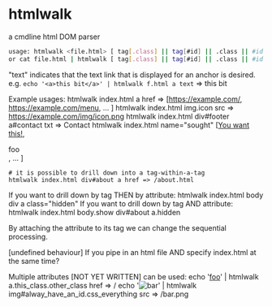 # htmlwalk
a cmdline html DOM parser

```bash
usage: htmlwalk <file.html> [ tag[.class] || tag[#id] || .class || #id ] [ attr=["value"] || text ]  
or cat file.html | htmlwalk [ tag[.class] || tag[#id] || .class || #id ] [ attr=["value"] || text ]  
```

"text" indicates that the text link that is displayed for an anchor is desired. 
e.g. `echo '<a>this bit</a>' | htmlwalk f.html a text` => this bit

Example usages:
    htmlwalk index.html a href => [https://example.com/, https://example.com/menu, ... ]
    htmlwalk index.html img.icon src => https://example.com/img/icon.png
    htmlwalk index.html div#footer a#contact txt => Contact
    htmlwalk index.html name="sought"  [<a name="sought" href="/sought_link/">You want this!</a>, <div name="sought">foo</div>, ... ]

    # it is possible to drill down into a tag-within-a-tag
    htmlwalk index.html div#about a href => /about.html 

If you want to drill down by tag THEN by attribute:  htmlwalk index.html body div a class="hidden"
If you want to drill down by tag AND attribute:  htmlwalk index.html body.show div#about a.hidden

By attaching the attribute to its tag we can change the sequential processing.

[undefined behaviour]
If you pipe in an html file AND specify index.html at the same time?

Multiple attributes [NOT YET WRITTEN] can be used: 
	echo '<a class="other_class this_class" href="/">foo</a>' | htmlwalk a.this_class.other_class href => /
	echo '<img id="always_have_an_id" alt="bar" class="css_everything" src="/bar.png" />' | htmlwalk img#alway_have_an_id.css_everything src => /bar.png
